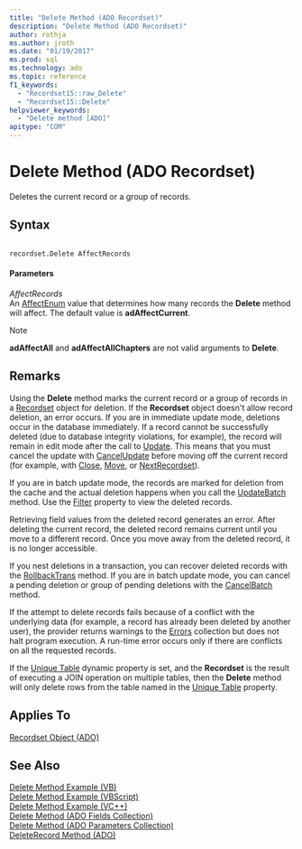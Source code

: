 ```yaml
---
title: "Delete Method (ADO Recordset)"
description: "Delete Method (ADO Recordset)"
author: rothja
ms.author: jroth
ms.date: "01/19/2017"
ms.prod: sql
ms.technology: ado
ms.topic: reference
f1_keywords:
  - "Recordset15::raw_Delete"
  - "Recordset15::Delete"
helpviewer_keywords:
  - "Delete method [ADO]"
apitype: "COM"
---
```

# Delete Method (ADO Recordset)
Deletes the current record or a group of records.  
  
## Syntax  
  
```  
  
recordset.Delete AffectRecords  
```  
  
#### Parameters  
 *AffectRecords*  
 An [AffectEnum](../../../ado/reference/ado-api/affectenum.md) value that determines how many records the **Delete** method will affect. The default value is **adAffectCurrent**.  
  
> [!NOTE]
>  **adAffectAll** and **adAffectAllChapters** are not valid arguments to **Delete**.  
  
## Remarks  
 Using the **Delete** method marks the current record or a group of records in a [Recordset](../../../ado/reference/ado-api/recordset-object-ado.md) object for deletion. If the **Recordset** object doesn't allow record deletion, an error occurs. If you are in immediate update mode, deletions occur in the database immediately. If a record cannot be successfully deleted (due to database integrity violations, for example), the record will remain in edit mode after the call to [Update](../../../ado/reference/ado-api/update-method.md). This means that you must cancel the update with [CancelUpdate](../../../ado/reference/ado-api/cancelupdate-method-ado.md) before moving off the current record (for example, with [Close](../../../ado/reference/ado-api/close-method-ado.md), [Move](../../../ado/reference/ado-api/move-method-ado.md), or [NextRecordset](../../../ado/reference/ado-api/nextrecordset-method-ado.md)).  
  
 If you are in batch update mode, the records are marked for deletion from the cache and the actual deletion happens when you call the [UpdateBatch](../../../ado/reference/ado-api/updatebatch-method.md) method. Use the [Filter](../../../ado/reference/ado-api/filter-property.md) property to view the deleted records.  
  
 Retrieving field values from the deleted record generates an error. After deleting the current record, the deleted record remains current until you move to a different record. Once you move away from the deleted record, it is no longer accessible.  
  
 If you nest deletions in a transaction, you can recover deleted records with the [RollbackTrans](../../../ado/reference/ado-api/begintrans-committrans-and-rollbacktrans-methods-ado.md) method. If you are in batch update mode, you can cancel a pending deletion or group of pending deletions with the [CancelBatch](../../../ado/reference/ado-api/cancelbatch-method-ado.md) method.  
  
 If the attempt to delete records fails because of a conflict with the underlying data (for example, a record has already been deleted by another user), the provider returns warnings to the [Errors](../../../ado/reference/ado-api/errors-collection-ado.md) collection but does not halt program execution. A run-time error occurs only if there are conflicts on all the requested records.  
  
 If the [Unique Table](../../../ado/reference/ado-api/unique-table-unique-schema-unique-catalog-properties-dynamic-ado.md) dynamic property is set, and the **Recordset** is the result of executing a JOIN operation on multiple tables, then the **Delete** method will only delete rows from the table named in the [Unique Table](../../../ado/reference/ado-api/unique-table-unique-schema-unique-catalog-properties-dynamic-ado.md) property.  
  
## Applies To  
 [Recordset Object (ADO)](../../../ado/reference/ado-api/recordset-object-ado.md)  
  
## See Also  
 [Delete Method Example (VB)](../../../ado/reference/ado-api/delete-method-example-vb.md)   
 [Delete Method Example (VBScript)](../../../ado/reference/ado-api/delete-method-example-vbscript.md)   
 [Delete Method Example (VC++)](../../../ado/reference/ado-api/delete-method-example-vc.md)   
 [Delete Method (ADO Fields Collection)](../../../ado/reference/ado-api/delete-method-ado-fields-collection.md)   
 [Delete Method (ADO Parameters Collection)](../../../ado/reference/ado-api/delete-method-ado-parameters-collection.md)   
 [DeleteRecord Method (ADO)](../../../ado/reference/ado-api/deleterecord-method-ado.md)
